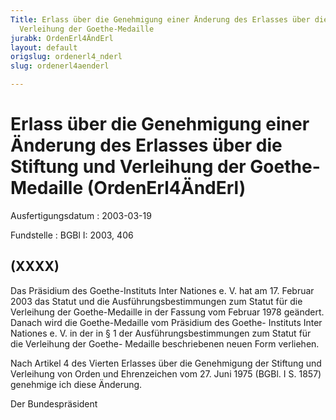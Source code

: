 ```yaml
---
Title: Erlass über die Genehmigung einer Änderung des Erlasses über die Stiftung und
  Verleihung der Goethe-Medaille
jurabk: OrdenErl4ÄndErl
layout: default
origslug: ordenerl4_nderl
slug: ordenerl4aenderl

---
```


# Erlass über die Genehmigung einer Änderung des Erlasses über die Stiftung und Verleihung der Goethe-Medaille (OrdenErl4ÄndErl)

Ausfertigungsdatum
:   2003-03-19

Fundstelle
:   BGBl I: 2003, 406

## (XXXX)

Das Präsidium des Goethe-Instituts Inter Nationes e. V. hat am 17.
Februar 2003 das Statut und die Ausführungsbestimmungen zum Statut für
die Verleihung der Goethe-Medaille in der Fassung vom Februar 1978
geändert. Danach wird die Goethe-Medaille vom Präsidium des Goethe-
Instituts Inter Nationes e. V. in der in § 1 der
Ausführungsbestimmungen zum Statut für die Verleihung der Goethe-
Medaille beschriebenen neuen Form verliehen.

Nach Artikel 4 des Vierten Erlasses über die Genehmigung der Stiftung
und Verleihung von Orden und Ehrenzeichen vom 27. Juni 1975 (BGBl. I
S. 1857) genehmige ich diese Änderung.

Der Bundespräsident

